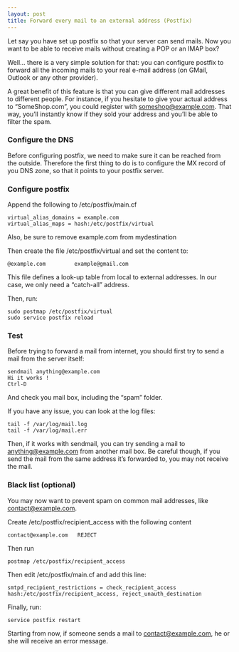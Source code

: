 ```yaml
---
layout: post
title: Forward every mail to an external address (Postfix)
---
```


Let say you have set up postfix so that your server can send mails. Now you want to be able to receive mails without creating a POP or an IMAP box?

Well… there is a very simple solution for that: you can configure postfix to forward all the incoming mails to your real e-mail address (on GMail, Outlook or any other provider).

A great benefit of this feature is that you can give different mail addresses to different people. For instance, if you hesitate to give your actual address to “SomeShop.com”, you could register with someshop@example.com. That way, you’ll instantly know if they sold your address and you’ll be able to filter the spam.

### Configure the DNS

Before configuring postfix, we need to make sure it can be reached from the outside. Therefore the first thing to do is to configure the MX record of you DNS zone, so that it points to your postfix server.

### Configure postfix

Append the following to /etc/postfix/main.cf

```
virtual_alias_domains = example.com
virtual_alias_maps = hash:/etc/postfix/virtual
```

Also, be sure to remove example.com from mydestination

Then create the file /etc/postfix/virtual and set the content to:

```
@example.com         example@gmail.com
```

This file defines a look-up table from local to external addresses. In our case, we only need a “catch-all” address.

Then, run:

```
sudo postmap /etc/postfix/virtual
sudo service postfix reload
```

### Test

Before trying to forward a mail from internet, you should first try to send a mail from the server itself:

```
sendmail anything@example.com
Hi it works !
Ctrl-D
```

And check you mail box, including the “spam” folder.

If you have any issue, you can look at the log files:

```
tail -f /var/log/mail.log
tail -f /var/log/mail.err
```

Then, if it works with sendmail, you can try sending a mail to anything@example.com from another mail box. Be careful though, if you send the mail from the same address it’s forwarded to, you may not receive the mail.

### Black list (optional)

You may now want to prevent spam on common mail addresses, like contact@example.com.

Create /etc/postfix/recipient_access with the following content

```
contact@example.com   REJECT
```

Then run

```
postmap /etc/postfix/recipient_access
```

Then edit /etc/postfix/main.cf and add this line:

```
smtpd_recipient_restrictions = check_recipient_access hash:/etc/postfix/recipient_access, reject_unauth_destination
```

Finally, run:

```
service postfix restart
```

Starting from now, if someone sends a mail to contact@example.com, he or she will receive an error message.